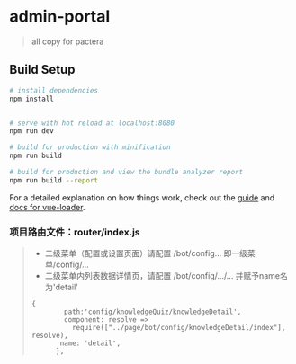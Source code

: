 # admin-portal

> all copy for pactera

## Build Setup

``` bash
# install dependencies
npm install


# serve with hot reload at localhost:8080
npm run dev

# build for production with minification
npm run build

# build for production and view the bundle analyzer report
npm run build --report
```

For a detailed explanation on how things work, check out the [guide](http://vuejs-templates.github.io/webpack/) and [docs for vue-loader](http://vuejs.github.io/vue-loader).
### 项目路由文件：router/index.js
>- 二级菜单（配置或设置页面）请配置
>/bot/config... 即一级菜单/config/...
>- 二级菜单内列表数据详情页，请配置
>/bot/config/.../... 并赋予name名为'detail'
>```
>{
>         path:'config/knowledgeQuiz/knowledgeDetail',
>         component: resolve =>
>           require(["../page/bot/config/knowledgeDetail/index"], resolve),
>        name: 'detail',
>       },
>```
